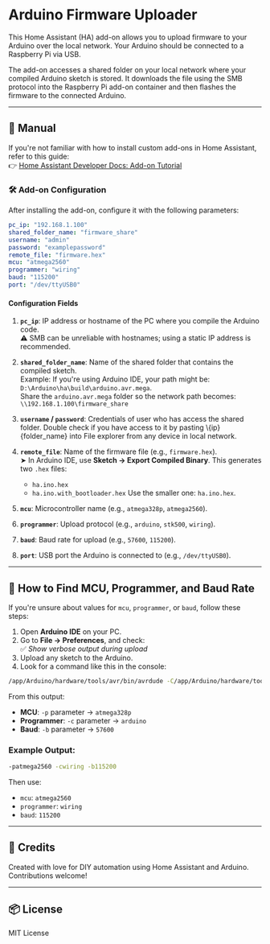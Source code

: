 # Arduino Firmware Uploader

This Home Assistant (HA) add-on allows you to upload firmware to your Arduino over the local network. Your Arduino should be connected to a Raspberry Pi via USB.

The add-on accesses a shared folder on your local network where your compiled Arduino sketch is stored. It downloads the file using the SMB protocol into the Raspberry Pi add-on container and then flashes the firmware to the connected Arduino.

---

## 📖 Manual

If you're not familiar with how to install custom add-ons in Home Assistant, refer to this guide:  
👉 [Home Assistant Developer Docs: Add-on Tutorial](https://developers.home-assistant.io/docs/add-ons/tutorial/)

### 🛠️ Add-on Configuration

After installing the add-on, configure it with the following parameters:

```yaml
pc_ip: "192.168.1.100"
shared_folder_name: "firmware_share"
username: "admin"
password: "examplepassword"
remote_file: "firmware.hex"
mcu: "atmega2560"
programmer: "wiring"
baud: "115200"
port: "/dev/ttyUSB0"
```

#### Configuration Fields

1. **`pc_ip`**: IP address or hostname of the PC where you compile the Arduino code.  
   ⚠️ SMB can be unreliable with hostnames; using a static IP address is recommended.

2. **`shared_folder_name`**: Name of the shared folder that contains the compiled sketch.  
   Example: If you're using Arduino IDE, your path might be:  
   `D:\Arduino\ha\build\arduino.avr.mega`.  
   Share the `arduino.avr.mega` folder so the network path becomes:  
   `\\192.168.1.100\firmware_share`

3. **`username` / `password`**: Credentials of user who has access the shared folder. Double check if you have access to it by pasting \\{ip}\{folder_name} into File explorer from any device in local network.

4. **`remote_file`**: Name of the firmware file (e.g., `firmware.hex`).  
   ➤ In Arduino IDE, use **Sketch → Export Compiled Binary**. This generates two `.hex` files:
   - `ha.ino.hex`
   - `ha.ino.with_bootloader.hex`
   Use the smaller one: `ha.ino.hex`.

5. **`mcu`**: Microcontroller name (e.g., `atmega328p`, `atmega2560`).

6. **`programmer`**: Upload protocol (e.g., `arduino`, `stk500`, `wiring`).

7. **`baud`**: Baud rate for upload (e.g., `57600`, `115200`).

8. **`port`**: USB port the Arduino is connected to (e.g., `/dev/ttyUSB0`).

---

## 🔮 How to Find MCU, Programmer, and Baud Rate

If you're unsure about values for `mcu`, `programmer`, or `baud`, follow these steps:

1. Open **Arduino IDE** on your PC.
2. Go to **File → Preferences**, and check:  
   ✅ *Show verbose output during upload*
3. Upload any sketch to the Arduino.
4. Look for a command like this in the console:

```bash
/app/Arduino/hardware/tools/avr/bin/avrdude -C/app/Arduino/hardware/tools/avr/etc/avrdude.conf -v -patmega328p -carduino -P/dev/ttyUSB0 -b57600 -D -Uflash:w:/tmp/arduino_build_486540/Blink.ino.hex:i
```

From this output:
- **MCU**: `-p` parameter → `atmega328p`
- **Programmer**: `-c` parameter → `arduino`
- **Baud**: `-b` parameter → `57600`

### Example Output:
```bash
-patmega2560 -cwiring -b115200
```
Then use:
- `mcu`: `atmega2560`
- `programmer`: `wiring`
- `baud`: `115200`

---

## 🌟 Credits
Created with love for DIY automation using Home Assistant and Arduino. Contributions welcome!

---

## 📦 License
MIT License
